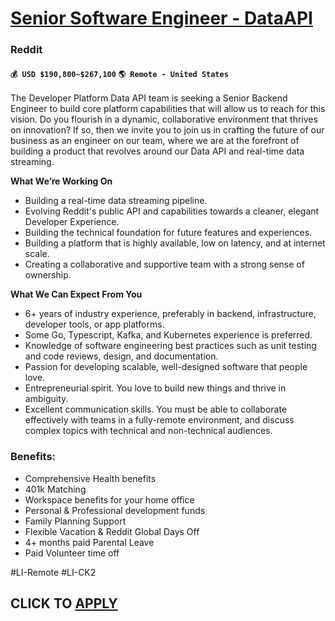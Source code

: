 # [Senior Software Engineer - DataAPI](https://www.remotewlb.com/apply/senior-software-engineer-dataapi-83937)  
### Reddit  
#### `💰 USD $190,800~$267,100` `🌎 Remote - United States`  

The Developer Platform Data API team is seeking a Senior Backend Engineer to build core platform capabilities that will allow us to reach for this vision. Do you flourish in a dynamic, collaborative environment that thrives on innovation? If so, then we invite you to join us in crafting the future of our business as an engineer on our team, where we are at the forefront of building a product that revolves around our Data API and real-time data streaming.

**What We’re Working On**

  * Building a real-time data streaming pipeline.
  * Evolving Reddit's public API and capabilities towards a cleaner, elegant Developer Experience.
  * Building the technical foundation for future features and experiences.
  * Building a platform that is highly available, low on latency, and at internet scale.
  * Creating a collaborative and supportive team with a strong sense of ownership.

**What We Can Expect From You**

  * 6+ years of industry experience, preferably in backend, infrastructure, developer tools, or app platforms.
  * Some Go, Typescript, Kafka, and Kubernetes experience is preferred.
  * Knowledge of software engineering best practices such as unit testing and code reviews, design, and documentation.
  * Passion for developing scalable, well-designed software that people love.
  * Entrepreneurial spirit. You love to build new things and thrive in ambiguity.
  * Excellent communication skills. You must be able to collaborate effectively with teams in a fully-remote environment, and discuss complex topics with technical and non-technical audiences.

### **Benefits:**

  * Comprehensive Health benefits
  * 401k Matching 
  * Workspace benefits for your home office
  * Personal & Professional development funds
  * Family Planning Support
  * Flexible Vacation & Reddit Global Days Off
  * 4+ months paid Parental Leave 
  * Paid Volunteer time off

#LI-Remote #LI-CK2

  
## CLICK TO [APPLY](https://www.remotewlb.com/apply/senior-software-engineer-dataapi-83937)


